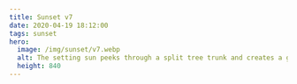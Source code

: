 ```yaml
---
title: Sunset v7
date: 2020-04-19 18:12:00
tags: sunset
hero:
  image: /img/sunset/v7.webp
  alt: The setting sun peeks through a split tree trunk and creates a golden flare. In the foreground a dark field.
  height: 840
---
```

